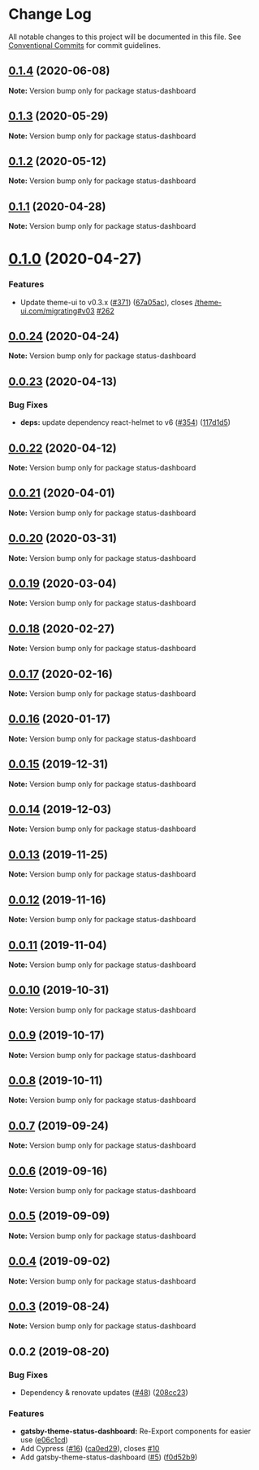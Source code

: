 # Change Log

All notable changes to this project will be documented in this file.
See [Conventional Commits](https://conventionalcommits.org) for commit guidelines.

## [0.1.4](https://github.com/LekoArts/gatsby-themes/compare/status-dashboard@0.1.3...status-dashboard@0.1.4) (2020-06-08)

**Note:** Version bump only for package status-dashboard





## [0.1.3](https://github.com/LekoArts/gatsby-themes/compare/status-dashboard@0.1.2...status-dashboard@0.1.3) (2020-05-29)

**Note:** Version bump only for package status-dashboard





## [0.1.2](https://github.com/LekoArts/gatsby-themes/compare/status-dashboard@0.1.1...status-dashboard@0.1.2) (2020-05-12)

**Note:** Version bump only for package status-dashboard





## [0.1.1](https://github.com/LekoArts/gatsby-themes/compare/status-dashboard@0.1.0...status-dashboard@0.1.1) (2020-04-28)

**Note:** Version bump only for package status-dashboard





# [0.1.0](https://github.com/LekoArts/gatsby-themes/compare/status-dashboard@0.0.24...status-dashboard@0.1.0) (2020-04-27)


### Features

* Update theme-ui to v0.3.x ([#371](https://github.com/LekoArts/gatsby-themes/issues/371)) ([67a05ac](https://github.com/LekoArts/gatsby-themes/commit/67a05ac3e1deaddfe38591739e7f50f56d49d109)), closes [/theme-ui.com/migrating#v03](https://github.com//theme-ui.com/migrating/issues/v03) [#262](https://github.com/LekoArts/gatsby-themes/issues/262)





## [0.0.24](https://github.com/LekoArts/gatsby-themes/compare/status-dashboard@0.0.23...status-dashboard@0.0.24) (2020-04-24)

**Note:** Version bump only for package status-dashboard





## [0.0.23](https://github.com/LekoArts/gatsby-themes/compare/status-dashboard@0.0.22...status-dashboard@0.0.23) (2020-04-13)


### Bug Fixes

* **deps:** update dependency react-helmet to v6 ([#354](https://github.com/LekoArts/gatsby-themes/issues/354)) ([117d1d5](https://github.com/LekoArts/gatsby-themes/commit/117d1d5a6989d763c89137d8a9f0fb55f55efdee))





## [0.0.22](https://github.com/LekoArts/gatsby-themes/compare/status-dashboard@0.0.21...status-dashboard@0.0.22) (2020-04-12)

**Note:** Version bump only for package status-dashboard





## [0.0.21](https://github.com/LekoArts/gatsby-themes/compare/status-dashboard@0.0.20...status-dashboard@0.0.21) (2020-04-01)

**Note:** Version bump only for package status-dashboard





## [0.0.20](https://github.com/LekoArts/gatsby-themes/compare/status-dashboard@0.0.19...status-dashboard@0.0.20) (2020-03-31)

**Note:** Version bump only for package status-dashboard





## [0.0.19](https://github.com/LekoArts/gatsby-themes/compare/status-dashboard@0.0.18...status-dashboard@0.0.19) (2020-03-04)

**Note:** Version bump only for package status-dashboard





## [0.0.18](https://github.com/LekoArts/gatsby-themes/compare/status-dashboard@0.0.17...status-dashboard@0.0.18) (2020-02-27)

**Note:** Version bump only for package status-dashboard





## [0.0.17](https://github.com/LekoArts/gatsby-themes/compare/status-dashboard@0.0.16...status-dashboard@0.0.17) (2020-02-16)

**Note:** Version bump only for package status-dashboard





## [0.0.16](https://github.com/LekoArts/gatsby-themes/compare/status-dashboard@0.0.15...status-dashboard@0.0.16) (2020-01-17)

**Note:** Version bump only for package status-dashboard





## [0.0.15](https://github.com/LekoArts/gatsby-themes/compare/status-dashboard@0.0.14...status-dashboard@0.0.15) (2019-12-31)

**Note:** Version bump only for package status-dashboard





## [0.0.14](https://github.com/LekoArts/gatsby-themes/compare/status-dashboard@0.0.13...status-dashboard@0.0.14) (2019-12-03)

**Note:** Version bump only for package status-dashboard





## [0.0.13](https://github.com/LekoArts/gatsby-themes/compare/status-dashboard@0.0.12...status-dashboard@0.0.13) (2019-11-25)

**Note:** Version bump only for package status-dashboard





## [0.0.12](https://github.com/LekoArts/gatsby-themes/compare/status-dashboard@0.0.11...status-dashboard@0.0.12) (2019-11-16)

**Note:** Version bump only for package status-dashboard





## [0.0.11](https://github.com/LekoArts/gatsby-themes/compare/status-dashboard@0.0.10...status-dashboard@0.0.11) (2019-11-04)

**Note:** Version bump only for package status-dashboard





## [0.0.10](https://github.com/LekoArts/gatsby-themes/compare/status-dashboard@0.0.9...status-dashboard@0.0.10) (2019-10-31)

**Note:** Version bump only for package status-dashboard





## [0.0.9](https://github.com/LekoArts/gatsby-themes/compare/status-dashboard@0.0.8...status-dashboard@0.0.9) (2019-10-17)

**Note:** Version bump only for package status-dashboard





## [0.0.8](https://github.com/LekoArts/gatsby-themes/compare/status-dashboard@0.0.7...status-dashboard@0.0.8) (2019-10-11)

**Note:** Version bump only for package status-dashboard





## [0.0.7](https://github.com/LekoArts/gatsby-themes/compare/status-dashboard@0.0.6...status-dashboard@0.0.7) (2019-09-24)

**Note:** Version bump only for package status-dashboard





## [0.0.6](https://github.com/LekoArts/gatsby-themes/compare/status-dashboard@0.0.5...status-dashboard@0.0.6) (2019-09-16)

**Note:** Version bump only for package status-dashboard





## [0.0.5](https://github.com/LekoArts/gatsby-themes/compare/status-dashboard@0.0.4...status-dashboard@0.0.5) (2019-09-09)

**Note:** Version bump only for package status-dashboard





## [0.0.4](https://github.com/LekoArts/gatsby-themes/compare/status-dashboard@0.0.3...status-dashboard@0.0.4) (2019-09-02)

**Note:** Version bump only for package status-dashboard





## [0.0.3](https://github.com/LekoArts/gatsby-themes/compare/status-dashboard@0.0.2...status-dashboard@0.0.3) (2019-08-24)

**Note:** Version bump only for package status-dashboard





## 0.0.2 (2019-08-20)


### Bug Fixes

* Dependency & renovate updates ([#48](https://github.com/LekoArts/gatsby-themes/issues/48)) ([208cc23](https://github.com/LekoArts/gatsby-themes/commit/208cc23))


### Features

* **gatsby-theme-status-dashboard:** Re-Export components for easier use ([e06c1cd](https://github.com/LekoArts/gatsby-themes/commit/e06c1cd))
* Add Cypress ([#16](https://github.com/LekoArts/gatsby-themes/issues/16)) ([ca0ed29](https://github.com/LekoArts/gatsby-themes/commit/ca0ed29)), closes [#10](https://github.com/LekoArts/gatsby-themes/issues/10)
* Add gatsby-theme-status-dashboard ([#5](https://github.com/LekoArts/gatsby-themes/issues/5)) ([f0d52b9](https://github.com/LekoArts/gatsby-themes/commit/f0d52b9))
